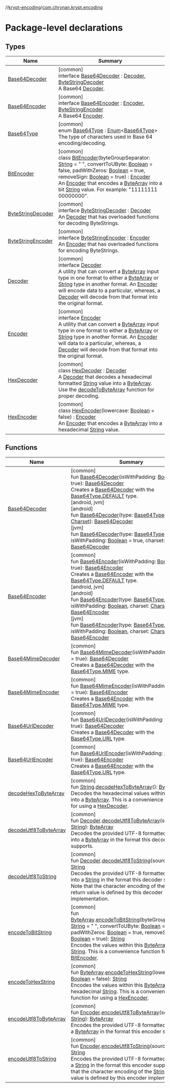 //[krypt-encoding](../../index.md)/[com.chrynan.krypt.encoding](index.md)

# Package-level declarations

## Types

| Name | Summary |
|---|---|
| [Base64Decoder](-base64-decoder/index.md) | [common]<br>interface [Base64Decoder](-base64-decoder/index.md) : [Decoder](-decoder/index.md), [ByteStringDecoder](-byte-string-decoder/index.md)<br>A Base64 [Decoder](-decoder/index.md). |
| [Base64Encoder](-base64-encoder/index.md) | [common]<br>interface [Base64Encoder](-base64-encoder/index.md) : [Encoder](-encoder/index.md), [ByteStringEncoder](-byte-string-encoder/index.md)<br>A Base64 [Encoder](-encoder/index.md). |
| [Base64Type](-base64-type/index.md) | [common]<br>enum [Base64Type](-base64-type/index.md) : [Enum](https://kotlinlang.org/api/latest/jvm/stdlib/kotlin/-enum/index.html)&lt;[Base64Type](-base64-type/index.md)&gt; <br>The type of characters used in Base 64 encoding/decoding. |
| [BitEncoder](-bit-encoder/index.md) | [common]<br>class [BitEncoder](-bit-encoder/index.md)(byteGroupSeparator: [String](https://kotlinlang.org/api/latest/jvm/stdlib/kotlin/-string/index.html) = &quot; &quot;, convertToUByte: [Boolean](https://kotlinlang.org/api/latest/jvm/stdlib/kotlin/-boolean/index.html) = false, padWithZeros: [Boolean](https://kotlinlang.org/api/latest/jvm/stdlib/kotlin/-boolean/index.html) = true, removeSign: [Boolean](https://kotlinlang.org/api/latest/jvm/stdlib/kotlin/-boolean/index.html) = true) : [Encoder](-encoder/index.md)<br>An [Encoder](-encoder/index.md) that encodes a [ByteArray](https://kotlinlang.org/api/latest/jvm/stdlib/kotlin/-byte-array/index.html) into a bit [String](https://kotlinlang.org/api/latest/jvm/stdlib/kotlin/-string/index.html) value. For example: &quot;11111111 00000000&quot;. |
| [ByteStringDecoder](-byte-string-decoder/index.md) | [common]<br>interface [ByteStringDecoder](-byte-string-decoder/index.md) : [Decoder](-decoder/index.md)<br>An [Decoder](-decoder/index.md) that has overloaded functions for decoding ByteStrings. |
| [ByteStringEncoder](-byte-string-encoder/index.md) | [common]<br>interface [ByteStringEncoder](-byte-string-encoder/index.md) : [Encoder](-encoder/index.md)<br>An [Encoder](-encoder/index.md) that has overloaded functions for encoding ByteStrings. |
| [Decoder](-decoder/index.md) | [common]<br>interface [Decoder](-decoder/index.md)<br>A utility that can convert a [ByteArray](https://kotlinlang.org/api/latest/jvm/stdlib/kotlin/-byte-array/index.html) input type in one format to either a [ByteArray](https://kotlinlang.org/api/latest/jvm/stdlib/kotlin/-byte-array/index.html) or [String](https://kotlinlang.org/api/latest/jvm/stdlib/kotlin/-string/index.html) type in another format. An [Encoder](-encoder/index.md) will encode data to a particular, whereas, a [Decoder](-decoder/index.md) will decode from that format into the original format. |
| [Encoder](-encoder/index.md) | [common]<br>interface [Encoder](-encoder/index.md)<br>A utility that can convert a [ByteArray](https://kotlinlang.org/api/latest/jvm/stdlib/kotlin/-byte-array/index.html) input type in one format to either a [ByteArray](https://kotlinlang.org/api/latest/jvm/stdlib/kotlin/-byte-array/index.html) or [String](https://kotlinlang.org/api/latest/jvm/stdlib/kotlin/-string/index.html) type in another format. An [Encoder](-encoder/index.md) will data to a particular, whereas, a [Decoder](-decoder/index.md) will decode from that format into the original format. |
| [HexDecoder](-hex-decoder/index.md) | [common]<br>class [HexDecoder](-hex-decoder/index.md) : [Decoder](-decoder/index.md)<br>A [Decoder](-decoder/index.md) that decodes a hexadecimal formatted [String](https://kotlinlang.org/api/latest/jvm/stdlib/kotlin/-string/index.html) value into a [ByteArray](https://kotlinlang.org/api/latest/jvm/stdlib/kotlin/-byte-array/index.html). Use the [decodeToByteArray](-hex-decoder/decode-to-byte-array.md) function for proper decoding. |
| [HexEncoder](-hex-encoder/index.md) | [common]<br>class [HexEncoder](-hex-encoder/index.md)(lowercase: [Boolean](https://kotlinlang.org/api/latest/jvm/stdlib/kotlin/-boolean/index.html) = false) : [Encoder](-encoder/index.md)<br>An [Encoder](-encoder/index.md) that encodes a [ByteArray](https://kotlinlang.org/api/latest/jvm/stdlib/kotlin/-byte-array/index.html) into a hexadecimal [String](https://kotlinlang.org/api/latest/jvm/stdlib/kotlin/-string/index.html) value. |

## Functions

| Name | Summary |
|---|---|
| [Base64Decoder](-base64-decoder.md) | [common]<br>fun [Base64Decoder](-base64-decoder.md)(isWithPadding: [Boolean](https://kotlinlang.org/api/latest/jvm/stdlib/kotlin/-boolean/index.html) = true): [Base64Decoder](-base64-decoder/index.md)<br>Creates a [Base64Decoder](-base64-decoder/index.md) with the [Base64Type.DEFAULT](-base64-type/-d-e-f-a-u-l-t/index.md) type.<br>[android, jvm]<br>[android]<br>fun [Base64Decoder](-base64-decoder.md)(type: [Base64Type](../../../krypt-encoding/krypt-encoding/com.chrynan.krypt.encoding/-base64-type/index.md), charset: [Charset](https://developer.android.com/reference/kotlin/java/nio/charset/Charset.html)): [Base64Decoder](../../../krypt-encoding/krypt-encoding/com.chrynan.krypt.encoding/-base64-decoder/index.md)<br>[jvm]<br>fun [Base64Decoder](-base64-decoder.md)(type: [Base64Type](../../../krypt-encoding/krypt-encoding/com.chrynan.krypt.encoding/-base64-type/index.md), isWithPadding: [Boolean](https://kotlinlang.org/api/latest/jvm/stdlib/kotlin/-boolean/index.html) = true, charset: [Charset](https://developer.android.com/reference/kotlin/java/nio/charset/Charset.html)): [Base64Decoder](../../../krypt-encoding/krypt-encoding/com.chrynan.krypt.encoding/-base64-decoder/index.md) |
| [Base64Encoder](../../../krypt-encoding/krypt-encoding/com.chrynan.krypt.encoding/-base64-encoder.md) | [common]<br>fun [Base64Encoder](-base64-encoder.md)(isWithPadding: [Boolean](https://kotlinlang.org/api/latest/jvm/stdlib/kotlin/-boolean/index.html) = true): [Base64Encoder](-base64-encoder/index.md)<br>Creates a [Base64Encoder](-base64-encoder/index.md) with the [Base64Type.DEFAULT](-base64-type/-d-e-f-a-u-l-t/index.md) type.<br>[android, jvm]<br>[android]<br>fun [Base64Encoder]([android]-base64-encoder.md)(type: [Base64Type](../../../krypt-encoding/krypt-encoding/com.chrynan.krypt.encoding/-base64-type/index.md), isWithPadding: [Boolean](https://kotlinlang.org/api/latest/jvm/stdlib/kotlin/-boolean/index.html), charset: [Charset](https://developer.android.com/reference/kotlin/java/nio/charset/Charset.html)): [Base64Encoder](../../../krypt-encoding/krypt-encoding/com.chrynan.krypt.encoding/-base64-encoder/index.md)<br>[jvm]<br>fun [Base64Encoder]([jvm]-base64-encoder.md)(type: [Base64Type](../../../krypt-encoding/krypt-encoding/com.chrynan.krypt.encoding/-base64-type/index.md), isWithPadding: [Boolean](https://kotlinlang.org/api/latest/jvm/stdlib/kotlin/-boolean/index.html), charset: [Charset](https://developer.android.com/reference/kotlin/java/nio/charset/Charset.html)): [Base64Encoder](../../../krypt-encoding/krypt-encoding/com.chrynan.krypt.encoding/-base64-encoder/index.md) |
| [Base64MimeDecoder](-base64-mime-decoder.md) | [common]<br>fun [Base64MimeDecoder](-base64-mime-decoder.md)(isWithPadding: [Boolean](https://kotlinlang.org/api/latest/jvm/stdlib/kotlin/-boolean/index.html) = true): [Base64Decoder](-base64-decoder/index.md)<br>Creates a [Base64Decoder](-base64-decoder/index.md) with the [Base64Type.MIME](-base64-type/-m-i-m-e/index.md) type. |
| [Base64MimeEncoder](-base64-mime-encoder.md) | [common]<br>fun [Base64MimeEncoder](-base64-mime-encoder.md)(isWithPadding: [Boolean](https://kotlinlang.org/api/latest/jvm/stdlib/kotlin/-boolean/index.html) = true): [Base64Encoder](-base64-encoder/index.md)<br>Creates a [Base64Encoder](-base64-encoder/index.md) with the [Base64Type.MIME](-base64-type/-m-i-m-e/index.md) type. |
| [Base64UrlDecoder](-base64-url-decoder.md) | [common]<br>fun [Base64UrlDecoder](-base64-url-decoder.md)(isWithPadding: [Boolean](https://kotlinlang.org/api/latest/jvm/stdlib/kotlin/-boolean/index.html) = true): [Base64Decoder](-base64-decoder/index.md)<br>Creates a [Base64Decoder](-base64-decoder/index.md) with the [Base64Type.URL](-base64-type/-u-r-l/index.md) type. |
| [Base64UrlEncoder](-base64-url-encoder.md) | [common]<br>fun [Base64UrlEncoder](-base64-url-encoder.md)(isWithPadding: [Boolean](https://kotlinlang.org/api/latest/jvm/stdlib/kotlin/-boolean/index.html) = true): [Base64Encoder](-base64-encoder/index.md)<br>Creates a [Base64Encoder](-base64-encoder/index.md) with the [Base64Type.URL](-base64-type/-u-r-l/index.md) type. |
| [decodeHexToByteArray](decode-hex-to-byte-array.md) | [common]<br>fun [String](https://kotlinlang.org/api/latest/jvm/stdlib/kotlin/-string/index.html).[decodeHexToByteArray](decode-hex-to-byte-array.md)(): [ByteArray](https://kotlinlang.org/api/latest/jvm/stdlib/kotlin/-byte-array/index.html)<br>Decodes the hexadecimal values within this [String](https://kotlinlang.org/api/latest/jvm/stdlib/kotlin/-string/index.html) into a [ByteArray](https://kotlinlang.org/api/latest/jvm/stdlib/kotlin/-byte-array/index.html). This is a convenience function for using a [HexDecoder](-hex-decoder/index.md). |
| [decodeUtf8ToByteArray](decode-utf8-to-byte-array.md) | [common]<br>fun [Decoder](-decoder/index.md).[decodeUtf8ToByteArray](decode-utf8-to-byte-array.md)(source: [String](https://kotlinlang.org/api/latest/jvm/stdlib/kotlin/-string/index.html)): [ByteArray](https://kotlinlang.org/api/latest/jvm/stdlib/kotlin/-byte-array/index.html)<br>Decodes the provided UTF-8 formatted [String](decode-utf8-to-byte-array.md) into a [ByteArray](https://kotlinlang.org/api/latest/jvm/stdlib/kotlin/-byte-array/index.html) in the format this decoder supports. |
| [decodeUtf8ToString](decode-utf8-to-string.md) | [common]<br>fun [Decoder](-decoder/index.md).[decodeUtf8ToString](decode-utf8-to-string.md)(source: [String](https://kotlinlang.org/api/latest/jvm/stdlib/kotlin/-string/index.html)): [String](https://kotlinlang.org/api/latest/jvm/stdlib/kotlin/-string/index.html)<br>Decodes the provided UTF-8 formatted [String](decode-utf8-to-string.md) into a [String](https://kotlinlang.org/api/latest/jvm/stdlib/kotlin/-string/index.html) in the format this decoder supports. Note that the character encoding of the [String](https://kotlinlang.org/api/latest/jvm/stdlib/kotlin/-string/index.html) return value is defined by this decoder implementation. |
| [encodeToBitString](encode-to-bit-string.md) | [common]<br>fun [ByteArray](https://kotlinlang.org/api/latest/jvm/stdlib/kotlin/-byte-array/index.html).[encodeToBitString](encode-to-bit-string.md)(byteGroupSeparator: [String](https://kotlinlang.org/api/latest/jvm/stdlib/kotlin/-string/index.html) = &quot; &quot;, convertToUByte: [Boolean](https://kotlinlang.org/api/latest/jvm/stdlib/kotlin/-boolean/index.html) = false, padWithZeros: [Boolean](https://kotlinlang.org/api/latest/jvm/stdlib/kotlin/-boolean/index.html) = true, removeSign: [Boolean](https://kotlinlang.org/api/latest/jvm/stdlib/kotlin/-boolean/index.html) = true): [String](https://kotlinlang.org/api/latest/jvm/stdlib/kotlin/-string/index.html)<br>Encodes the values within this [ByteArray](https://kotlinlang.org/api/latest/jvm/stdlib/kotlin/-byte-array/index.html) into a bit [String](https://kotlinlang.org/api/latest/jvm/stdlib/kotlin/-string/index.html). This is a convenience function for using a [BitEncoder](-bit-encoder/index.md). |
| [encodeToHexString](encode-to-hex-string.md) | [common]<br>fun [ByteArray](https://kotlinlang.org/api/latest/jvm/stdlib/kotlin/-byte-array/index.html).[encodeToHexString](encode-to-hex-string.md)(lowercase: [Boolean](https://kotlinlang.org/api/latest/jvm/stdlib/kotlin/-boolean/index.html) = false): [String](https://kotlinlang.org/api/latest/jvm/stdlib/kotlin/-string/index.html)<br>Encodes the values within this [ByteArray](https://kotlinlang.org/api/latest/jvm/stdlib/kotlin/-byte-array/index.html) into a hexadecimal [String](https://kotlinlang.org/api/latest/jvm/stdlib/kotlin/-string/index.html). This is a convenience function for using a [HexEncoder](-hex-encoder/index.md). |
| [encodeUtf8ToByteArray](encode-utf8-to-byte-array.md) | [common]<br>fun [Encoder](-encoder/index.md).[encodeUtf8ToByteArray](encode-utf8-to-byte-array.md)(source: [String](https://kotlinlang.org/api/latest/jvm/stdlib/kotlin/-string/index.html)): [ByteArray](https://kotlinlang.org/api/latest/jvm/stdlib/kotlin/-byte-array/index.html)<br>Encodes the provided UTF-8 formatted [String](encode-utf8-to-byte-array.md) into a [ByteArray](https://kotlinlang.org/api/latest/jvm/stdlib/kotlin/-byte-array/index.html) in the format this encoder supports. |
| [encodeUtf8ToString](encode-utf8-to-string.md) | [common]<br>fun [Encoder](-encoder/index.md).[encodeUtf8ToString](encode-utf8-to-string.md)(source: [String](https://kotlinlang.org/api/latest/jvm/stdlib/kotlin/-string/index.html)): [String](https://kotlinlang.org/api/latest/jvm/stdlib/kotlin/-string/index.html)<br>Encodes the provided UTF-8 formatted [String](encode-utf8-to-string.md) into a [String](https://kotlinlang.org/api/latest/jvm/stdlib/kotlin/-string/index.html) in the format this encoder supports. Note that the character encoding of the [String](https://kotlinlang.org/api/latest/jvm/stdlib/kotlin/-string/index.html) return value is defined by this encoder implementation. |
